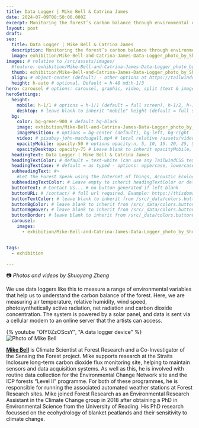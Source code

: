 ```yaml
---
title: Data Logger | Mike Bell & Catrina James
date: 2024-07-09T08:50:00.000Z
excerpt: Monitoring the forest’s carbon balance through environmental data.
layout: post
draft:
seo:
  title: Data Logger | Mike Bell & Catrina James
  description: Monitoring the forest’s carbon balance through environmental data.
  image: exhibition/Mike-Bell-and-Catrina-James-Data-Logger_photo_by_Shuoyang_Zheng.jpg
images: # relative to /src/assets/images/
  #feature: exhibition/Mike-Bell-and-Catrina-James-Data-Logger_photo_by_Shuoyang_Zheng.jpg
  thumb: exhibition/Mike-Bell-and-Catrina-James-Data-Logger_photo_by_Shuoyang_Zheng.jpg
  align: # object-center (default) - other options at https://tailwindcss.com/docs/object-position
  height: h-auto # optional. Default = h-48 md:h-1/3
hero: carousel # options: carousel, graphic, video, split (text & image)
heroSettings:
  height:
    mobile: h-1/1 # options = h-1/1 (default = full screen), h-1/2, h-1/3, h-3/4, h-9/10, h-48 (12rem, 192px), h-56 (14rem, 224px), h-64 (16rem, 256px)
    desktop: # leave blank to inherit "mobile" height (default = full screen)
  bg:
    color: bg-green-900 # default bg-black
    image: exhibition/Mike-Bell-and-Catrina-James-Data-Logger_photo_by_Shuoyang_Zheng.jpg # relative to /assets/images/
    imagePosition: # options = bg-center (default), bg-left, bg-right
    video: # pixabay-john-macdougall.mp4 # local relative /assets/video/, or full https://... if remote?
    opacityMobile: opacity-50 # options opacity-n, 5, 10, 15, 20, 25, 50, 75, 100 (default)
    opacityDesktop: opacity-75 # Leave blank to inherit opacityMobile, use same options as opacityMobile
  headingText: Data Logger | Mike Bell & Catrina James
  headingTextColor: # default = text-white (can use any TailwindCSS text-[color]-[xxx])
  headingTextCase: # default = as typed - options: uppercase, lowercase, capitalize
  subheadingText: #>
    #Let the Forest Speak using the Internet of Things, Acoustic Ecology and Creative AI<br /><span style="color:grey">AHRC-funded project (2023-25) : AH/X011585/1</span>
  subheadingTextColor: # Leave empty to inherit headingTextColor or default (text-white) or use any text-[color]-[xxx]
  buttonText: # Contact Us... # no button generated if left blank
  buttonURL: # /contact/ # full url required. Example: https://thisdomain.com/somepage/
  buttonTextColor: # leave blank to inherit from /src/_data/colors.buttonCustom or buttonDefault
  buttonBgColor: # leave blank to inherit from /src/_data/colors.buttonCustom.bg or buttonDefault.bg
  buttonBgHover: # leave blank to inherit from /src/_data/colors.buttonCustom.bgHover or buttonDefault.bgHover
  buttonBorder: # leave blank to inherit from /src/_data/colors.buttonCustom.border or buttonDefault.border
  carousel:
    images:
      - exhibition/Mike-Bell-and-Catrina-James-Data-Logger_photo_by_Shuoyang_Zheng.jpg


tags:
  - exhibition

---
```


:camera: *Photos and videos by Shuoyang Zheng*

We use data loggers like this to measure a range of environmental variables that help us to understand the carbon balance of the forest. Here, we are measuring air temperature, relative humidity, wind speed, photosynthetically active radiation, net radiation and carbon dioxide concentration. The system is powered by a solar panel, and data is sent via a cellular modem to an online server that the artists can access.


<div class="mt-4 mb-4">
{% youtube "OIY0ZzOScsY", "A data logger device" %}
</div>


<div class="bg-gray-200 p-4 mt-4">

<img class="h-48 rounded-full mt-2 mr-2 float-left " src="/assets/images/authors/michael-bell.jpg" alt="Photo of Mike Bell">

[**Mike Bell**](https://www.forestresearch.gov.uk/staff/mike-bell/) is Climate Scientist at Forest Research and a Co-Investigator of the Sensing the Forest project. Mike supports research at the Straits Inclosure long-term carbon dioxide flux monitoring site, helping to maintain sensors and data acquisition systems. As well as this, he is involved with routine data collection for the Environmental Change Network site and the ICP forests “Level II” programme. For both of these programmes, he is responsible for running the associated automated weather stations at Forest Research sites. Mike joined Forest Research as an Environmental Research Assistant in the Climate Change group in 2018 after obtaining a PhD in Environmental Science from the University of Reading. His PhD research focussed on the ecohydrology of blanket peatlands and their sensitivity to climate change.

<br />

</div>







